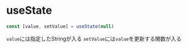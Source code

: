 # useState

```js
const [value, setValue] = useState(null)
```

`value`には指定したStringが入る
`setValue`には`value`を更新する関数が入る
